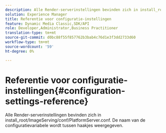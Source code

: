 ```yaml
---
description: Alle Render-serverinstellingen bevinden zich in install_root/ImageServing/conf/PlatformServer.conf. De naam van de configuratievariabele wordt tussen haakjes weergegeven.
solution: Experience Manager
title: Referentie voor configuratie-instellingen
feature: Dynamic Media Classic,SDK/API
role: Developer,Administrator,Business Practitioner
translation-type: tm+mt
source-git-commit: d0bc88f55f857762b3bab4c76d1e3f3dd2733d60
workflow-type: tm+mt
source-wordcount: '59'
ht-degree: 0%

---
```



# Referentie voor configuratie-instellingen{#configuration-settings-reference}

Alle Render-serverinstellingen bevinden zich in install_root/ImageServing/conf/PlatformServer.conf. De naam van de configuratievariabele wordt tussen haakjes weergegeven.

